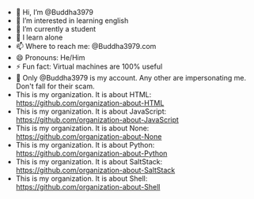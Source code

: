 - 👋 Hi, I’m @Buddha3979
- 👀 I’m interested in learning english
- 🌱 I’m currently a student
- 💞️ I learn alone
- 📫 Where to reach me: @Buddha3979.com
- 😄 Pronouns: He/Him
- ⚡  Fun fact: Virtual machines are 100% useful
- 👤  Only @Buddha3979 is my account. Any other are impersonating me. Don't fall for their scam.
- This is my organization. It is about HTML: https://github.com/organization-about-HTML
- This is my organization. It is about JavaScript: https://github.com/organization-about-JavaScript
- This is my organization. It is about None: https://github.com/organization-about-None
- This is my organization. It is about Python: https://github.com/organization-about-Python
- This is my organization. It is about SaltStack: https://github.com/organization-about-SaltStack
- This is my organization. It is about Shell: https://github.com/organization-about-Shell
